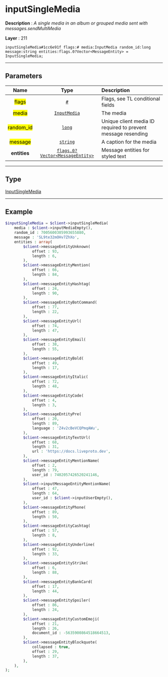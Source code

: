 # inputSingleMedia

**Description** : *A single media in an album or grouped media sent with messages.sendMultiMedia*

**Layer** : 211

```tl
inputSingleMedia#1cc6e91f flags:# media:InputMedia random_id:long message:string entities:flags.0?Vector<MessageEntity> = InputSingleMedia;
```

---

## Parameters

| Name | Type | Description |
| :---: | :---: | :--- |
| <mark>flags</mark> | [`#`](type/#) | Flags, see TL conditional fields |
| <mark>media</mark> | [`InputMedia`](type/InputMedia) | The media |
| <mark>random_id</mark> | [`long`](type/long) | Unique client media ID required to prevent message resending |
| <mark>message</mark> | [`string`](type/string) | A caption for the media |
| **entities** | [`flags.0?Vector<MessageEntity>`](type/MessageEntity) | Message entities for styled text |

---

## Type

[InputSingleMedia](type/InputSingleMedia)

---

## Example

```php
$inputSingleMedia = $client->inputSingleMedia(
	media : $client->inputMediaEmpty(),
	random_id : 7005600305993655880,
	message : 'SL9te32mOHv7ZhXo',
	entities : array(
		$client->messageEntityUnknown(
			offset : 93,
			length : 6,
		),
		$client->messageEntityMention(
			offset : 66,
			length : 84,
		),
		$client->messageEntityHashtag(
			offset : 24,
			length : 90,
		),
		$client->messageEntityBotCommand(
			offset : 77,
			length : 22,
		),
		$client->messageEntityUrl(
			offset : 74,
			length : 47,
		),
		$client->messageEntityEmail(
			offset : 38,
			length : 55,
		),
		$client->messageEntityBold(
			offset : 49,
			length : 17,
		),
		$client->messageEntityItalic(
			offset : 72,
			length : 48,
		),
		$client->messageEntityCode(
			offset : 4,
			length : 3,
		),
		$client->messageEntityPre(
			offset : 20,
			length : 89,
			language : 'Z4v2cBeVCQPmqAWu',
		),
		$client->messageEntityTextUrl(
			offset : 68,
			length : 31,
			url : 'https://docs.liveproto.dev',
		),
		$client->messageEntityMentionName(
			offset : 2,
			length : 79,
			user_id : 7402057426520241146,
		),
		$client->inputMessageEntityMentionName(
			offset : 47,
			length : 64,
			user_id : $client->inputUserEmpty(),
		),
		$client->messageEntityPhone(
			offset : 89,
			length : 50,
		),
		$client->messageEntityCashtag(
			offset : 57,
			length : 8,
		),
		$client->messageEntityUnderline(
			offset : 92,
			length : 33,
		),
		$client->messageEntityStrike(
			offset : 6,
			length : 88,
		),
		$client->messageEntityBankCard(
			offset : 17,
			length : 44,
		),
		$client->messageEntitySpoiler(
			offset : 86,
			length : 24,
		),
		$client->messageEntityCustomEmoji(
			offset : 21,
			length : 26,
			document_id : -5635900864518664513,
		),
		$client->messageEntityBlockquote(
			collapsed : true,
			offset : 29,
			length : 37,
		),
	),
);
```